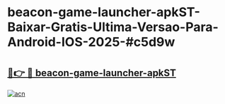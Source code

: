 # beacon-game-launcher-apkST-Baixar-Gratis-Ultima-Versao-Para-Android-IOS-2025-#c5d9w

# <h2><a href="https://ainizakaria.my?title=beacon-game-launcher-apkST&ref=22M">🔗👉 🔴 beacon-game-launcher-apkST</a></h2>

[![acn](https://github.com/user-attachments/assets/0f9c940e-d8b0-45ae-aac7-cd30a18b3e1c)](https://ainizakaria.my?title=beacon-game-launcher-apkST&ref=22M)

